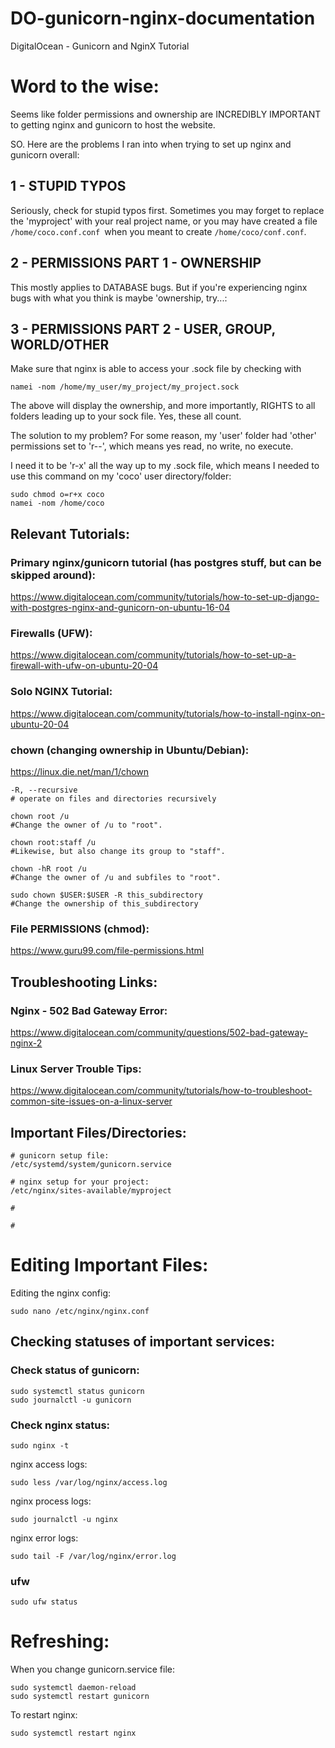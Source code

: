 # DO-gunicorn-nginx-documentation
DigitalOcean - Gunicorn and NginX Tutorial

# Word to the wise:

Seems like folder permissions and ownership are INCREDIBLY IMPORTANT to getting nginx and gunicorn to host the website. 

SO. Here are the problems I ran into when trying to set up nginx and gunicorn overall:

## 1 - STUPID TYPOS
Seriously, check for stupid typos first. Sometimes you may forget to replace the 'myproject' with your real project name, or you may have created a file ```/home/coco.conf.conf ```when you meant to create ```/home/coco/conf.conf```.

## 2 - PERMISSIONS PART 1 - OWNERSHIP
This mostly applies to DATABASE bugs. But if you're experiencing nginx bugs with what you think is maybe 'ownership, try...:

## 3 - PERMISSIONS PART 2 - USER, GROUP, WORLD/OTHER
Make sure that nginx is able to access your .sock file by checking with
```
namei -nom /home/my_user/my_project/my_project.sock
```
The above will display the ownership, and more importantly, RIGHTS to all folders leading up to your sock file. Yes, these all count.

The solution to my problem? For some reason, my 'user' folder had 'other' permissions set to 'r--', which means yes read, no write, no execute.

I need it to be 'r-x' all the way up to my .sock file, which means I needed to use this command on my 'coco' user directory/folder:
```
sudo chmod o=r+x coco
namei -nom /home/coco 
```

## Relevant Tutorials:

### Primary nginx/gunicorn tutorial (has postgres stuff, but can be skipped around):
https://www.digitalocean.com/community/tutorials/how-to-set-up-django-with-postgres-nginx-and-gunicorn-on-ubuntu-16-04

### Firewalls (UFW):
https://www.digitalocean.com/community/tutorials/how-to-set-up-a-firewall-with-ufw-on-ubuntu-20-04

### Solo NGINX Tutorial:
https://www.digitalocean.com/community/tutorials/how-to-install-nginx-on-ubuntu-20-04

### chown (changing ownership in Ubuntu/Debian):
https://linux.die.net/man/1/chown

```
-R, --recursive
# operate on files and directories recursively

chown root /u
#Change the owner of /u to "root".

chown root:staff /u
#Likewise, but also change its group to "staff".

chown -hR root /u
#Change the owner of /u and subfiles to "root".

sudo chown $USER:$USER -R this_subdirectory
#Change the ownership of this_subdirectory

```

### File PERMISSIONS (chmod):
https://www.guru99.com/file-permissions.html


## Troubleshooting Links:

### Nginx - 502 Bad Gateway Error:
https://www.digitalocean.com/community/questions/502-bad-gateway-nginx-2

### Linux Server Trouble Tips:
https://www.digitalocean.com/community/tutorials/how-to-troubleshoot-common-site-issues-on-a-linux-server

## Important Files/Directories:

```
# gunicorn setup file:
/etc/systemd/system/gunicorn.service

# nginx setup for your project:
/etc/nginx/sites-available/myproject

#

#
```

# Editing Important Files:

Editing the nginx config:
```
sudo nano /etc/nginx/nginx.conf
```

## Checking statuses of important services:


### Check status of gunicorn:
```
sudo systemctl status gunicorn
sudo journalctl -u gunicorn
```

### Check nginx status:
```
sudo nginx -t
```

nginx access logs:
```
sudo less /var/log/nginx/access.log
```

nginx process logs:
```
sudo journalctl -u nginx
```

nginx error logs:
```
sudo tail -F /var/log/nginx/error.log
```

### ufw

```
sudo ufw status
```


# Refreshing:

When you change gunicorn.service file:
```
sudo systemctl daemon-reload
sudo systemctl restart gunicorn
```

To restart nginx:
```
sudo systemctl restart nginx
```
